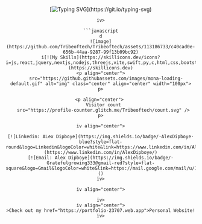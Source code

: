 <div align="center">

[![Typing SVG](https://readme-typing-svg.herokuapp.com?center=true&color=54b5d2&lines=Hi,+My+name+is+Alex+Dipboye.;I+am+a+Front-End+Web+Developer.)](https://git.io/typing-svg)

```
iv>

```javascript
d
![image](https://github.com/Tribeoftech/Tribeoftech/assets/113186733/c40cad0e-656b-44aa-9287-99f13b09bc92)
i[![My Skills](https://skillicons.dev/icons?i=js,react,jquery,nextjs,nodejs,threejs,vite,swift,py,c,html,css,bootstrap,tailwind,sass,mysql,flask,docker,vscode,postman,firebase,linux,git,blender,figma&theme=light)](https://skillicons.dev)
<p align="center">
    src="https://github.githubassets.com/images/mona-loading-default.gif" alt="img" class="center" align="center" width="100px">
p>
  
<p align="center"> 
  Visitor count
  src="https://profile-counter.glitch.me/Tribeoftech/count.svg" />
p>

iv align="center">

[![Linkedin: ALex Dipboye](https://img.shields.io/badge/-AlexDipboye-blue?style=flat-round&logo=Linkedin&logoColor=white&link=https://www.linkedin.com/in/AlexDipboye/)](https://www.linkedin.com/in/AlexDipboye/)
[![Email: Alex Dipboye](https://img.shields.io/badge/-Gratefulgrowing333@gmail-red?style=flat-square&logo=Gmail&logoColor=white&link=https://mail.google.com/mail/u/1/#inbox)]()
iv>
  
iv align="center">

iv>
iv align="center">
>Check out my href="https://portfolio-23707.web.app">Personal Website!
iv>
